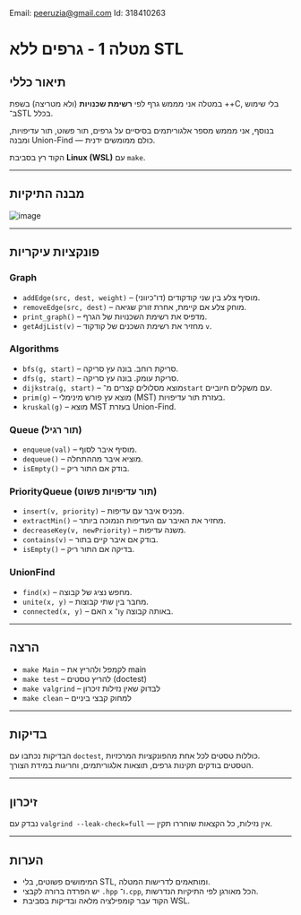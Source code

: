  Email: peeruzia@gmail.com
 Id: 318410263

# מטלה 1 - גרפים ללא STL

## תיאור כללי

במטלה אני מממש גרף לפי **רשימת שכנויות** (ולא מטריצה) בשפת ++C, בלי שימוש ב־STL בכלל.

בנוסף, אני מממש מספר אלגוריתמים בסיסיים על גרפים, תור פשוט, תור עדיפויות, ומבנה Union-Find — כולם ממומשים ידנית.

הקוד רץ בסביבת **Linux (WSL)** עם `make`.

---

## מבנה התיקיות

![image](https://github.com/user-attachments/assets/5bd0621e-2fa1-461b-8a9d-10594a336704)

---

## פונקציות עיקריות

### Graph
- `addEdge(src, dest, weight)` – מוסיף צלע בין שני קודקודים (דו־כיווני).
- `removeEdge(src, dest)` – מוחק צלע אם קיימת, אחרת זורק שגיאה.
- `print_graph()` – מדפיס את רשימת השכנויות של הגרף.
- `getAdjList(v)` – מחזיר את רשימת השכנים של קודקוד `v`.

### Algorithms
- `bfs(g, start)` – סריקת רוחב. בונה עץ סריקה.
- `dfs(g, start)` – סריקת עומק. בונה עץ סריקה.
- `dijkstra(g, start)` – מוצא מסלולים קצרים מ־`start` עם משקלים חיוביים.
- `prim(g)` – מוצא עץ פורש מינימלי (MST) בעזרת תור עדיפויות.
- `kruskal(g)` – מוצא MST בעזרת Union-Find.

### Queue (תור רגיל)
- `enqueue(val)` – מוסיף איבר לסוף.
- `dequeue()` – מוציא איבר מההתחלה.
- `isEmpty()` – בודק אם התור ריק.

### PriorityQueue (תור עדיפויות פשוט)
- `insert(v, priority)` – מכניס איבר עם עדיפות.
- `extractMin()` – מחזיר את האיבר עם העדיפות הנמוכה ביותר.
- `decreaseKey(v, newPriority)` – משנה עדיפות.
- `contains(v)` – בודק אם איבר קיים בתור.
- `isEmpty()` – בדיקה אם התור ריק.

### UnionFind
- `find(x)` – מחפש נציג של קבוצה.
- `unite(x, y)` – מחבר בין שתי קבוצות.
- `connected(x, y)` – האם `x` ו־`y` באותה קבוצה.

---

## הרצה

- `make Main` – לקמפל ולהריץ את main
- `make test` – להריץ טסטים (doctest)
- `make valgrind` – לבדוק שאין נזילות זיכרון
- `make clean` – למחוק קבצי ביניים

---

## בדיקות

הבדיקות נכתבו עם `doctest`, כוללות טסטים לכל אחת מהפונקציות המרכזיות.  
הטסטים בודקים תקינות גרפים, תוצאות אלגוריתמים, וחריגות במידת הצורך.

---

## זיכרון

נבדק עם `valgrind --leak-check=full` — אין נזילות, כל הקצאות שוחררו תקין.

---

## הערות

- המימושים פשוטים, בלי STL, ומותאמים לדרישות המטלה.
- יש הפרדה ברורה לקבצי `.hpp` ו־`.cpp`, הכל מאורגן לפי התיקיות הנדרשות.
- הקוד עבר קומפילציה מלאה ובדיקות בסביבת WSL.
